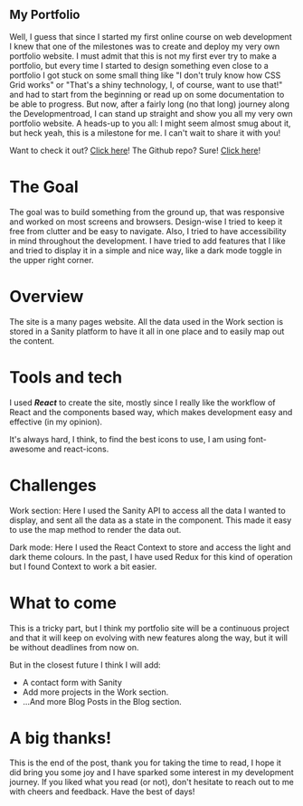 ## My Portfolio

Well, I guess that since I started my first online course on web development I knew that one of the milestones was to create and deploy my very own portfolio website. I must admit that this is not my first ever try to make a portfolio, but every time I started to design something even close to a portfolio I got stuck on some small thing like "I don't truly know how CSS Grid works" or "That's a shiny technology, I, of course, want to use that!" and had to start from the beginning or read up on some documentation to be able to progress. But now, after a fairly long (no that long) journey along the Developmentroad, I can stand up straight and show you all my very own portfolio website. A heads-up to you all: I might seem almost smug about it, but heck yeah, this is a milestone for me. I can't wait to share it with you!

Want to check it out? [Click here](https://mohamed-ehab-portfolio.vercel.app)! The Github repo? Sure! [Click here](https://github.com/Programming-School-Pro-Coding/developer-portfolio)!

# The Goal

The goal was to build something from the ground up, that was responsive and worked on most screens and browsers. Design-wise I tried to keep it free from clutter and be easy to navigate. Also, I tried to have accessibility in mind throughout the development. I have tried to add features that I like and tried to display it in a simple and nice way, like a dark mode toggle in the upper right corner.

# Overview

The site is a many pages website. All the data used in the Work section is stored in a Sanity platform to have it all in one place and to easily map out the content.

# Tools and tech

I used ***React*** to create the site, mostly since I really like the workflow of React and the components based way, which makes development easy and effective (in my opinion).

It's always hard, I think, to find the best icons to use, I am using font-awesome and react-icons.

# Challenges

Work section: Here I used the Sanity API to access all the data I wanted to display, and sent all the data as a state in the component. This made it easy to use the map method to render the data out.

Dark mode: Here I used the React Context to store and access the light and dark theme colours. In the past, I have used Redux for this kind of operation but I found Context to work a bit easier.

# What to come

This is a tricky part, but I think my portfolio site will be a continuous project and that it will keep on evolving with new features along the way, but it will be without deadlines from now on.

But in the closest future I think I will add:

- A contact form with Sanity
- Add more projects in the Work section.
- ...And more Blog Posts in the Blog section.

# A big thanks!

This is the end of the post, thank you for taking the time to read, I hope it did bring you some joy and I have sparked some interest in my development journey. If you liked what you read (or not), don't hesitate to reach out to me with cheers and feedback. Have the best of days!